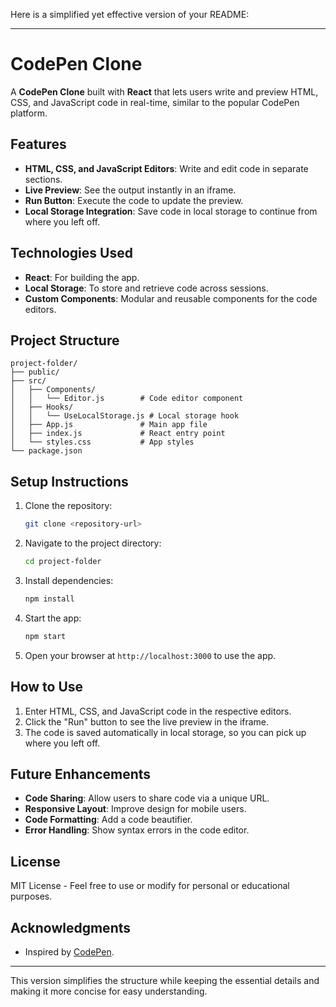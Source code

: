 Here is a simplified yet effective version of your README:

---

# CodePen Clone

A **CodePen Clone** built with **React** that lets users write and preview HTML, CSS, and JavaScript code in real-time, similar to the popular CodePen platform.

## Features

- **HTML, CSS, and JavaScript Editors**: Write and edit code in separate sections.
- **Live Preview**: See the output instantly in an iframe.
- **Run Button**: Execute the code to update the preview.
- **Local Storage Integration**: Save code in local storage to continue from where you left off.

## Technologies Used

- **React**: For building the app.
- **Local Storage**: To store and retrieve code across sessions.
- **Custom Components**: Modular and reusable components for the code editors.

## Project Structure

```
project-folder/
├── public/
├── src/
│   ├── Components/
│   │   └── Editor.js        # Code editor component
│   ├── Hooks/
│   │   └── UseLocalStorage.js # Local storage hook
│   ├── App.js               # Main app file
│   ├── index.js             # React entry point
│   └── styles.css           # App styles
└── package.json
```

## Setup Instructions

1. Clone the repository:
   ```bash
   git clone <repository-url>
   ```

2. Navigate to the project directory:
   ```bash
   cd project-folder
   ```

3. Install dependencies:
   ```bash
   npm install
   ```

4. Start the app:
   ```bash
   npm start
   ```

5. Open your browser at `http://localhost:3000` to use the app.

## How to Use

1. Enter HTML, CSS, and JavaScript code in the respective editors.
2. Click the "Run" button to see the live preview in the iframe.
3. The code is saved automatically in local storage, so you can pick up where you left off.

## Future Enhancements

- **Code Sharing**: Allow users to share code via a unique URL.
- **Responsive Layout**: Improve design for mobile users.
- **Code Formatting**: Add a code beautifier.
- **Error Handling**: Show syntax errors in the code editor.

## License

MIT License - Feel free to use or modify for personal or educational purposes.

## Acknowledgments

- Inspired by [CodePen](https://codepen.io/).

---

This version simplifies the structure while keeping the essential details and making it more concise for easy understanding.

